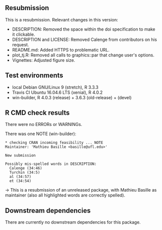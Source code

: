 ## Resubmission

This is a resubmission. Relevant changes in this version:

  * DESCRIPTION: Removed the space within the doi specification to
    make it clickable. 
  * DESCRIPTION and LICENSE: Removed Calenge from contributors on his
    request.
  * README.md: Added HTTPS to problematic URL.
  * plot_tj.R: Removed all calls to graphics::par that change user's
    options.
  * Vignettes: Adjusted figure size.


## Test environments

* local Debian GNU/Linux 9 (stretch), R 3.3.3
* Travis CI Ubuntu 16.04.6 LTS (xenial), R 4.0.2
* win-builder, R 4.0.3 (release) + 3.6.3 (old-release) + (devel)


## R CMD check results

There were no ERRORs or WARNINGs. 

There was one NOTE (win-builder):

    * checking CRAN incoming feasibility ... NOTE
    Maintainer: 'Mathieu Basille <basille@ufl.edu>'
    
    New submission
    
    Possibly mis-spelled words in DESCRIPTION:
      Calenge (34:46)
      Turchin (34:5)
      al (34:57)
      et (34:54)

→ This is a resubmission of an unreleased package, with Mathieu
Basille as maintainer  (also all highlighted words are correctly
spelled).


## Downstream dependencies

There are currently no downstream dependencies for this package.
